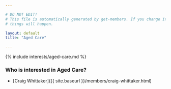 ```yaml
---

# DO NOT EDIT!
# This file is automatically generated by get-members. If you change it, bad
# things will happen.

layout: default
title: "Aged Care"

---
```


{% include interests/aged-care.md %}

### Who is interested in Aged Care?


* [Craig Whittaker]({{ site.baseurl }}/members/craig-whittaker.html)
